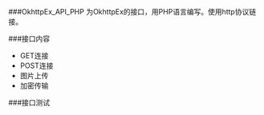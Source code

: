 ###OkhttpEx_API_PHP
为OkhttpEx的接口，用PHP语言编写。使用http协议链接。

###接口内容
* GET连接
* POST连接
* 图片上传
* 加密传输

###接口测试
